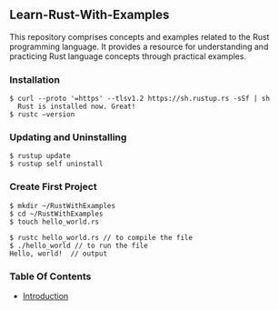 ## Learn-Rust-With-Examples
This repository comprises concepts and examples related to the Rust programming language. It provides a resource for understanding and practicing Rust language concepts through practical examples.

### Installation
```shell
$ curl --proto '=https' --tlsv1.2 https://sh.rustup.rs -sSf | sh
  Rust is installed now. Great!
$ rustc –version
```
### Updating and Uninstalling
```shell
$ rustup update
$ rustup self uninstall
```
### Create First Project
```shell
$ mkdir ~/RustWithExamples
$ cd ~/RustWithExamples
$ touch hello_world.rs
```
```shell
$ rustc hello_world.rs // to compile the file
$ ./hello_world // to run the file
Hello, world!  // output
```

### Table Of Contents
- [Introduction]()
